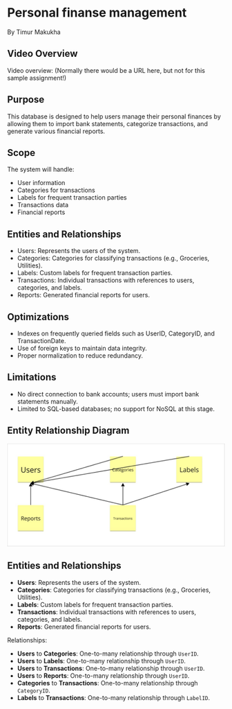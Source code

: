# Personal finanse management

By Timur Makukha

## Video Overview

Video overview: (Normally there would be a URL here, but not for this sample assignment!)

## Purpose

This database is designed to help users manage their personal finances by allowing them to import bank statements, categorize transactions, and generate various financial reports.

## Scope

The system will handle:

- User information
- Categories for transactions
- Labels for frequent transaction parties
- Transactions data
- Financial reports

## Entities and Relationships

- Users: Represents the users of the system.
- Categories: Categories for classifying transactions (e.g., Groceries, Utilities).
- Labels: Custom labels for frequent transaction parties.
- Transactions: Individual transactions with references to users, categories, and labels.
- Reports: Generated financial reports for users.

## Optimizations

- Indexes on frequently queried fields such as UserID, CategoryID, and TransactionDate.
- Use of foreign keys to maintain data integrity.
- Proper normalization to reduce redundancy.

## Limitations

- No direct connection to bank accounts; users must import bank statements manually.
- Limited to SQL-based databases; no support for NoSQL at this stage.

## Entity Relationship Diagram

![ER Diagram](diagram.png)

## Entities and Relationships

- **Users**: Represents the users of the system.
- **Categories**: Categories for classifying transactions (e.g., Groceries, Utilities).
- **Labels**: Custom labels for frequent transaction parties.
- **Transactions**: Individual transactions with references to users, categories, and labels.
- **Reports**: Generated financial reports for users.

Relationships:

- **Users** to **Categories**: One-to-many relationship through `UserID`.
- **Users** to **Labels**: One-to-many relationship through `UserID`.
- **Users** to **Transactions**: One-to-many relationship through `UserID`.
- **Users** to **Reports**: One-to-many relationship through `UserID`.
- **Categories** to **Transactions**: One-to-many relationship through `CategoryID`.
- **Labels** to **Transactions**: One-to-many relationship through `LabelID`.
